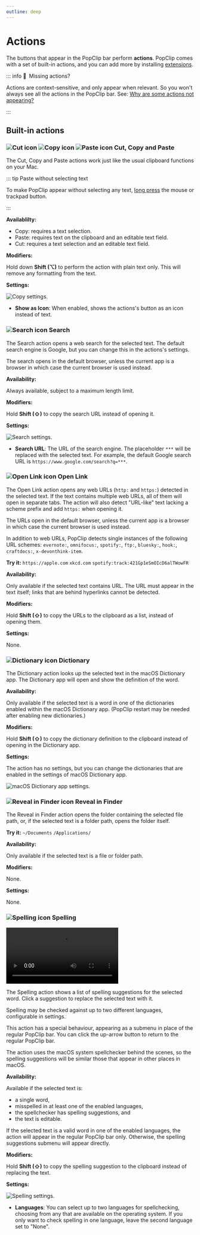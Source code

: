 ```yaml
---
outline: deep
---
```


# Actions

The buttons that appear in the PopClip bar perform **actions**. PopClip comes
with a set of built-in actions, and you can add more by installing
[extensions](./extensions).

::: info :thinking:&ensp;Missing actions?

Actions are context-sensitive, and only appear when relevant. So you won't
always see all the actions in the PopClip bar. See:
[Why are some actions not appearing?](http://localhost:5173/kb/troubleshooting#why-are-some-actions-not-appearing)

:::

## Built-in actions

### ![Cut icon](./media/icon-cut.svg#iconleft) ![Copy icon](./media/icon-copy.svg#iconleft) ![Paste icon](./media/icon-paste.svg#iconleft) Cut, Copy and Paste

The Cut, Copy and Paste actions work just like the usual clipboard functions on
your Mac.

::: tip Paste without selecting text

To make PopClip appear without selecting any text,
[long press](/guide/basics#long-press-with-the-mouse-or-trackpad) the mouse or
trackpad button.

:::

**Availablilty:**

- Copy: requires a text selection.
- Paste: requires text on the clipboard and an editable text field.
- Cut: requires a text selection and an editable text field.

**Modifiers:**

Hold down **Shift (⌥)** to perform the action with plain text only. This will
remove any formatting from the text.

**Settings:**

![](./media/shot-prefs-copy-2.png#pref "Copy settings.")

- **Show as Icon**: When enabled, shows the actions's button as an icon instead
  of text.

### ![Search icon](./media/icon-search.svg#iconleft) Search

The Search action opens a web search for the selected text. The default search
engine is Google, but you can change this in the actions's settings.

The search opens in the default browser, unless the current app is a browser in
which case the current browser is used instead.

**Availability:**

Always available, subject to a maximum length limit.

**Modifiers:**

Hold **Shift (⇧)** to copy the search URL instead of opening it.

**Settings:**

![](./media/shot-prefs-search-1.png#pref "Search settings.")

- **Search URL**: The URL of the search engine. The placeholder `***` will be
  replaced with the selected text. For example, the default Google search URL is
  `https://www.google.com/search?q=***`.

### ![Open Link icon](./media/icon-link.svg#iconleft) Open Link

The Open Link action opens any web URLs (`http:` and `https:`) detected in the
selected text. If the text contains multiple web URLs, all of them will open in
separate tabs. The action will also detect "URL-like" text lacking a scheme
prefix and add `https:` when opening it.

The URLs open in the default browser, unless the current app is a browser in
which case the current browser is used instead.

In addition to web URLs, PopClip detects single instances of the following URL
schemes: `evernote:`, `omnifocus:`, `spotify:`, `ftp:`, `bluesky:`, `hook:`,
`craftdocs:`, `x-devonthink-item`.

**Try it:** `https://apple.com` `xkcd.com`
`spotify:track:421Gp1eSmOIcD6alTWowFR`

**Availability:**

Only available if the selected text contains URL. The URL must appear in the
text itself; links that are behind hyperlinks cannot be detected.

**Modifiers:**

Hold **Shift (⇧)** to copy the URLs to the clipboard as a list, instead of
opening them.

**Settings:**

None.

### ![Dictionary icon](./media/icon-dict.svg#iconleft) Dictionary

The Dictionary action looks up the selected text in the macOS Dictionary app.
The Dictionary app will open and show the definition of the word.

**Availability:**

Only available if the selected text is a word in one of the dictionaries enabled
within the macOS Dictionary app. (PopClip restart may be needed after enabling
new dictionaries.)

**Modifiers:**

Hold **Shift (⇧)** to copy the dictionary definition to the clipboard instead of
opening in the Dictionary app.

**Settings:**

The action has no settings, but you can change the dictionaries that are enabled
in the settings of macOS Dictionary app.

![](./media/shot-macos-dict-1.png "macOS Dictionary app settings.")

### ![Reveal in Finder icon](./media/icon-finder.svg#iconleft) Reveal in Finder

The Reveal in Finder action opens the folder containing the selected file path,
or, if the selected text is a folder path, opens the folder itself.

**Try it:** `~/Documents` `/Applications/`

**Availability:**

Only available if the selected text is a file or folder path.

**Modifiers:**

None.

**Settings:**

None.

### ![Spelling icon](./media/icon-spelling.svg#iconleft) Spelling

![](./media/anim-spelling-3.mp4 "The Spelling action in use.")

The Spelling action shows a list of spelling suggestions for the selected word.
Click a suggestion to replace the selected text with it.

Spelling may be checked against up to two different languages, configurable in
settings.

This action has a special behaviour, appearing as a submenu in place of the
regular PopClip bar. You can click the up-arrow button to return to the regular
PopClip bar.

The action uses the macOS system spellchecker behind the scenes, so the spelling
suggestions will be similar those that appear in other places in macOS.

**Availability:**

Available if the selected text is:

- a single word,
- misspelled in at least one of the enabled languages,
- the spellchecker has spelling suggestions, and
- the text is editable.

If the selected text is a valid word in one of the enabled languages, the action
will appear in the regular PopClip bar only. Otherwise, the spelling suggestions
submenu will appear directly.

**Modifiers:**

Hold **Shift (⇧)** to copy the spelling suggestion to the clipboard instead of
replacing the text.

**Settings:**

![](./media/shot-prefs-spelling-3.png#pref "Spelling settings.")

- **Languages**: You can select up to two languages for spellchecking, choosing
  from any that are available on the operating system. If you only want to check
  spelling in one language, leave the second language set to "None".
